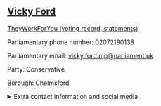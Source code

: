 ## <a href="https://members.parliament.uk/member/4674/contact">Vicky Ford</a>

<a href="https://www.theyworkforyou.com/mp/25614/vicky_ford/chelmsford">TheyWorkForYou (voting record, statements)</a> 

Parliamentary phone number: 02072190138 

Parliamentary email: vicky.ford.mp@parliament.uk 

Party: Conservative 

Borough: Chelmsford 

<details><summary>Extra contact information and social media</summary> 
<li>Website: https://www.vickyford.uk/</li>
<li>Twitter: https://twitter.com/vickyford</li>
<li>Constituency office phone number:</li>
<li>Constituency office email:</li>
<li>Facebook: https://www.facebook.com/Vicky4Chelmsford/</li>
<li>Instagram:</li>
<li>Youtube:</li>
<li>Linkedin:</li>
<li>Government department phone number:</li>
<li>Government department email:</li>
<li>Threads:</li>
<li>Party office phone number:</li>
<li>Party office email:</li>
<li>Tiktok:</li>
</details>